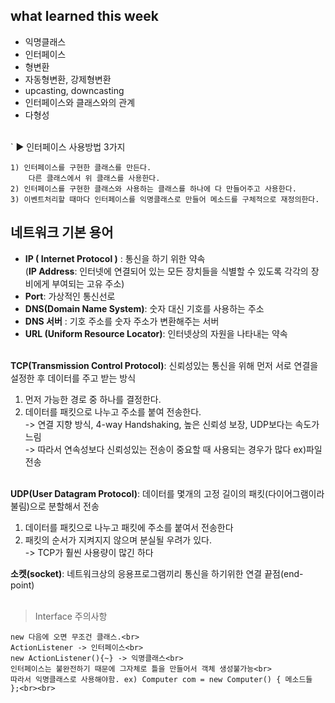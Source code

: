 <h2>what  learned this week</h2>

- 익명클래스
- 인터페이스
- 형변환
- 자동형변환, 강제형변환
- upcasting, downcasting
- 인터페이스와 클래스와의 관계
- 다형성<br><br>

`   ▶ 인터페이스 사용방법 3가지

    1) 인터페이스를 구현한 클래스를 만든다.
	    다른 클래스에서 위 클래스를 사용한다.
    2) 인터페이스를 구현한 클래스와 사용하는 클래스를 하나에 다 만들어주고 사용한다.
    3) 이벤트처리할 때마다 인터페이스를 익명클래스로 만들어 메소드를 구체적으로 재정의한다.

<h2>네트워크 기본 용어</h2>

- <b>IP ( Internet Protocol )</b> : 통신을 하기 위한 약속<br>
  (<b>IP Address</b>: 인터넷에 연결되어 있는 모든 장치들을 식별할 수 있도록 각각의 장비에게 부여되는 고유 주소)<br>
- <b>Port</b>: 가상적인 통신선로<br>
- <b>DNS(Domain Name System)</b>: 숫자 대신 기호를 사용하는 주소<br>
- <b>DNS 서버</b> : 기호 주소를 숫자 주소가 변환해주는 서버<br>
- <b>URL (Uniform Resource Locator)</b>: 인터넷상의 자원을 나타내는 약속<br><br>

<b>TCP(Transmission Control Protocol)</b>: 신뢰성있는 통신을 위해 먼저 서로 연결을 설정한 후 데이터를 주고 받는 방식 <br>
1. 먼저 가능한 경로 중 하나를 결정한다.<br>
2. 데이터를 패킷으로 나누고 주소를 붙여 전송한다.<br>
-> 연결 지향 방식, 4-way Handshaking, 높은 신뢰성 보장, UDP보다는 속도가 느림<br>
-> 따라서 연속성보다 신뢰성있는 전송이 중요할 때 사용되는 경우가 많다 ex)파일 전송<br><br>

<b>UDP(User Datagram Protocol)</b>: 데이터를 몇개의 고정 길이의 패킷(다이어그램이라 불림)으로 분할해서 전송 <br>
1. 데이터를 패킷으로 나누고 패킷에 주소를 붙여서 전송한다<br>
2. 패킷의 순서가 지켜지지 않으며 분실될 우려가 있다.<br>
-> TCP가 훨씬 사용량이 많긴 하다<br>

<b>소켓(socket)</b>: 네트워크상의 응용프로그램끼리 통신을 하기위한 연결 끝점(end-point)<br><br>


> Interface 주의사항

    new 다음에 오면 무조건 클래스.<br>
    ActionListener -> 인터페이스<br>
    new ActionListener(){~} -> 익명클래스<br>
    인터페이스는 불완전하기 때문에 그자체로 틀을 만들어서 객체 생성불가능<br>
    따라서 익명클래스로 사용해야함. ex) Computer com = new Computer() { 메소드들 };<br><br>

